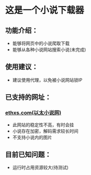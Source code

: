 # 这是一个小说下载器

## 功能介绍：

- 能够将网页中的小说爬取下载
- 能够从各种小说网站搜索小说(未完成)

## 使用建议：
- 建议使用代理，以免被小说网站锁IP

## 已支持的网址：

### [ethxs.com(以太小说网)](http://ethxs.com)

- 此网站的稳定性不高，有时会挂
- 小说存在加密，解码需求较长时间
- 不支持小说内的图片

## 目前已知问题：

- 运行时占用资源较大(待测试)
<!-- - 不能边下载边解码 -->
<!-- - 单线程下载速度慢 -->
<!-- - 没有对下载失败的处理 -->
<!-- - 不能接着小说进度继续下载 -->

